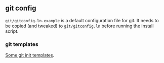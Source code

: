 ## git config

`git/gitconfig.ln.example` is a default configuration file for git. It
needs to be copied (and tweaked) to `git/gitconfig.ln` before running
the install script.

### git templates

[Some git init templates](https://github.com/mklabs/dotfiles/tree/master/git/templates#readme).

